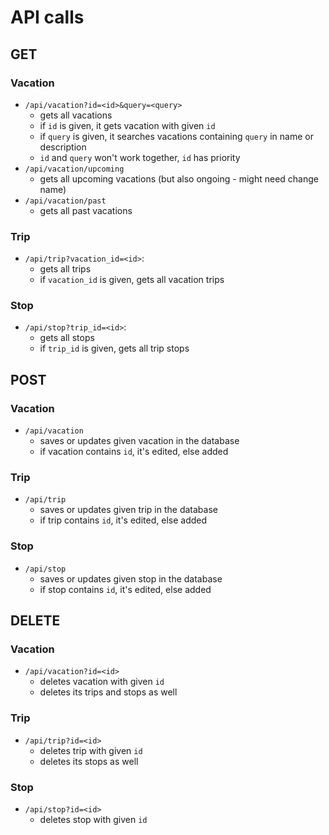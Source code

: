 # API calls

## GET

### Vacation

- `/api/vacation?id=<id>&query=<query>`
    - gets all vacations
    - if `id` is given, it gets vacation with given `id`
    - if `query` is given, it searches vacations containing `query` in name or
    description
    - `id` and `query` won't work together, `id` has priority
- `/api/vacation/upcoming`
    - gets all upcoming vacations (but also ongoing - might need change name)
- `/api/vacation/past`
    - gets all past vacations

### Trip

- `/api/trip?vacation_id=<id>`:
    - gets all trips
    - if `vacation_id` is given, gets all vacation trips

### Stop

- `/api/stop?trip_id=<id>`:
    - gets all stops
    - if `trip_id` is given, gets all trip stops

## POST

### Vacation

- `/api/vacation`
    - saves or updates given vacation in the database
    - if vacation contains `id`, it's edited, else added

### Trip

- `/api/trip`
    - saves or updates given trip in the database
    - if trip contains `id`, it's edited, else added

### Stop

- `/api/stop`
    - saves or updates given stop in the database
    - if stop contains `id`, it's edited, else added

## DELETE

### Vacation

- `/api/vacation?id=<id>`
    - deletes vacation with given `id`
    - deletes its trips and stops as well

### Trip

- `/api/trip?id=<id>`
    - deletes trip with given `id`
    - deletes its stops as well

### Stop

- `/api/stop?id=<id>`
    - deletes stop with given `id`
